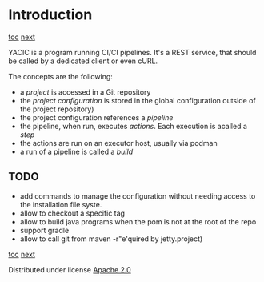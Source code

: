 # Introduction

[toc](_toc.md)
[next](02-installation.md)

YACIC is a program running CI/CI pipelines.
It's a REST service, that should be called by a dedicated client or even cURL.

The concepts are the following:

- a *project* is accessed in a Git repository
- the *project configuration* is stored in the global configuration outside of the project repository)
- the project configuration references a *pipeline*
- the pipeline, when run, executes *actions*. Each execution is acalled a *step*
- the actions are run on an executor host, usually via podman
- a run of a pipeline is called a *build*


## TODO

- add commands to manage the configuration without needing access to the installation file syste.
- allow to checkout a specific tag
- allow to build java programs when the pom is not at the root of the repo
- support gradle
- allow to call git from maven -r"e'quired by jetty.project)

[toc](_toc.md)
[next](02-installation.md)

Distributed under license [Apache 2.0](http://www.apache.org/licenses/LICENSE-2.0)